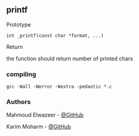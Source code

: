 ## printf
Prototype

	int _printf(const char *format, ...)

Return

the function should return number of printed chars

### compiling
    gcc -Wall -Werror -Wextra -pedantic *.c


### Authors
   Mahmoud Elwazeer - [@GitHub](https://github.com/Mahmoud-Elwazeer)<br>

   Karim Moharm - [@GitHub](https://github.com/Karim-Moharm)<br>
